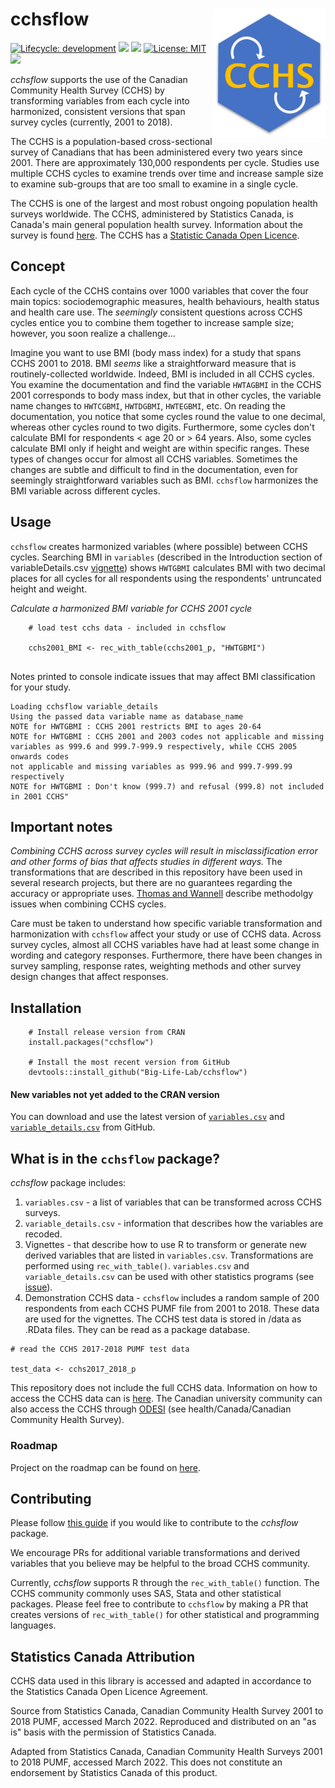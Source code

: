 # cchsflow <img src="man/figures/logo.svg" align="right" alt="" width="180"/>

<!-- badges: start -->
[![Lifecycle:
development](https://img.shields.io/badge/lifecycle-stable-green.svg)](https://lifecycle.r-lib.org/articles/stages.html#stable-1)
[![](https://img.shields.io/cran/v/cchsflow?color=green)](https://CRAN.R-project.org/package=cchsflow)
![](https://img.shields.io/github/v/release/big-life-lab/cchsflow?color=green&label=GitHub)
[![License: MIT](https://img.shields.io/badge/License-MIT-yellow.svg)](https://opensource.org/licenses/MIT)
[![](https://img.shields.io/badge/doi-10.17605/OSF.IO/HKUY3-yellowgreen.svg)](https://OSF.IO/HKUY3)
<!-- badges: end -->

*cchsflow* supports the use of the Canadian Community Health Survey (CCHS) by 
transforming variables from each cycle into harmonized, consistent versions that 
span survey cycles (currently, 2001 to 2018). 

The CCHS is a population-based cross-sectional survey of Canadians that has been 
administered every two years since 2001. There are approximately 130,000 
respondents per cycle. Studies use multiple CCHS cycles to examine trends over 
time and increase sample size to examine sub-groups that are too small to examine 
in a single cycle. 

The CCHS is one of the largest and most robust ongoing population health surveys 
worldwide. The CCHS, administered by Statistics Canada, is Canada's main general 
population health survey. Information about the survey is found [here](https://www23.statcan.gc.ca/imdb/p2SV.pl?Function=getSurvey&SDDS=3226). 
The CCHS has a [Statistic Canada Open Licence](https://www.statcan.gc.ca/eng/reference/licence).

## Concept

Each cycle of the CCHS contains over 1000 variables that cover the four main 
topics: sociodemographic measures, health behaviours, health status and health 
care use. The _seemingly_ consistent questions across CCHS cycles entice you to 
combine them together to increase sample size; however, you soon realize a 
challenge... 

Imagine you want to use BMI (body mass index) for a study that spans CCHS 2001 
to 2018. BMI _seems_ like a straightforward measure that is routinely-collected 
worldwide. Indeed, BMI is included in all CCHS cycles. You examine the 
documentation and find the variable `HWTAGBMI` in the CCHS 2001 corresponds to 
body mass index, but that in other cycles, the variable name changes to 
`HWTCGBMI`, `HWTDGBMI`, `HWTEGBMI`, etc. On reading the documentation, you 
notice that some cycles round the value to one decimal, whereas other cycles 
round to two digits. Furthermore, some cycles don't calculate BMI for 
respondents < age 20 or > 64 years. Also, some cycles calculate BMI only if 
height and weight are within specific ranges. These types of changes occur for 
almost all CCHS variables. Sometimes the changes are subtle and difficult to 
find in the documentation, even for seemingly straightforward variables such as 
BMI. `cchsflow` harmonizes the BMI variable across different cycles. 

## Usage

`cchsflow` creates harmonized variables (where possible) between CCHS cycles. 
Searching BMI in `variables` (described in the Introduction section of 
variableDetails.csv 
[vignette](https://big-life-lab.github.io/cchsflow/articles/variable_details.html)) 
shows `HWTGBMI` calculates BMI with two decimal places for all cycles for all 
respondents using the respondents' untruncated height and weight. 

*Calculate a harmonized BMI variable for CCHS 2001 cycle*

```
    # load test cchs data - included in cchsflow

    cchs2001_BMI <- rec_with_table(cchs2001_p, "HWTGBMI")
    
```

Notes printed to console indicate issues that may affect BMI classification for 
your study.
```
Loading cchsflow variable_details
Using the passed data variable name as database_name
NOTE for HWTGBMI : CCHS 2001 restricts BMI to ages 20-64
NOTE for HWTGBMI : CCHS 2001 and 2003 codes not applicable and missing 
variables as 999.6 and 999.7-999.9 respectively, while CCHS 2005 onwards codes 
not applicable and missing variables as 999.96 and 999.7-999.99 respectively
NOTE for HWTGBMI : Don't know (999.7) and refusal (999.8) not included
in 2001 CCHS"
```

## Important notes

*Combining CCHS across survey cycles will result in misclassification error and 
other forms of bias that affects studies in different ways.* The transformations 
that are described in this repository have been used in several research 
projects, but there are no guarantees regarding the accuracy or appropriate 
uses. [Thomas and Wannell](https://www150.statcan.gc.ca/n1/en/pub/82-003-x/82-003-x2009001-eng.pdf?st=_n9lb9N4) describe methodolgy issues when combining CCHS cycles.

Care must be taken to understand how specific variable transformation and 
harmonization with `cchsflow` affect your study or use of CCHS data. Across 
survey cycles, almost all CCHS variables have had at least some change in 
wording and category responses. Furthermore, there have been changes in survey 
sampling, response rates, weighting methods and other survey design changes that 
affect responses. 

## Installation

```
    # Install release version from CRAN
    install.packages("cchsflow")

    # Install the most recent version from GitHub
    devtools::install_github("Big-Life-Lab/cchsflow")
```

#### New variables not yet added to the CRAN version

You can download and use the latest version of 
[`variables.csv`](https://github.com/Big-Life-Lab/cchsflow/blob/master/inst/extdata/variables.csv)
and [`variable_details.csv`](https://github.com/Big-Life-Lab/cchsflow/blob/master/inst/extdata/variable_details.csv) 
from GitHub.
    
## What is in the `cchsflow` package?

*cchsflow* package includes:

1. `variables.csv` - a list of variables that can be transformed across CCHS 
surveys.  
2. `variable_details.csv` - information that describes how the variables are 
recoded.
3. Vignettes - that describe how to use R to transform or generate new derived 
variables that are listed in `variables.csv`. Transformations are performed 
using `rec_with_table()`. `variables.csv` and `variable_details.csv` can be 
used with other statistics programs (see [issue](https://github.com/Big-Life-Lab/cchsflow/issues)).
4. Demonstration CCHS data -  `cchsflow` includes a random sample of 200 
respondents from each CCHS PUMF file from 2001 to 2018. These data are used for 
the vignettes. 
The CCHS test data is stored in /data as .RData files. They can be read as a 
package database.

```
# read the CCHS 2017-2018 PUMF test data

test_data <- cchs2017_2018_p
```

This repository does not include the full CCHS data. Information on how to 
access the CCHS data can is 
[here](https://www150.statcan.gc.ca/n1/pub/82-620-m/2005001/4144189-eng.htm). 
The Canadian university community can also access the CCHS through 
[ODESI](http://odesi2.scholarsportal.info/webview/)
(see health/Canada/Canadian Community Health Survey).

### Roadmap

Project on the roadmap can be found on [here](https://github.com/Big-Life-Lab/cchsflow/projects).

## Contributing

Please follow [this guide](https://big-life-lab.github.io/cchsflow/CONTRIBUTING.html) 
if you would like to contribute to the *cchsflow* package.

We encourage PRs for additional variable transformations and derived variables 
that you believe may be helpful to the broad CCHS community. 

Currently, *cchsflow* supports R through the `rec_with_table()` function. The 
CCHS community commonly uses SAS, Stata and other statistical packages. Please 
feel free to contribute to `cchsflow` by making a PR that creates versions of 
`rec_with_table()` for other statistical and programming languages.

## Statistics Canada Attribution

CCHS data used in this library is accessed and adapted in accordance to the 
Statistics Canada Open Licence Agreement.

Source from Statistics Canada, Canadian Community Health Survey 2001 to 2018 
PUMF, accessed March 2022. Reproduced and distributed on an "as is" basis with the 
permission of Statistics Canada.

Adapted from Statistics Canada, Canadian Community Health Surveys 2001 to 2018 
PUMF, accessed March 2022. This does not constitute an endorsement by Statistics 
Canada of this product.
